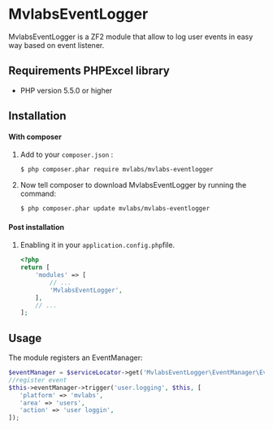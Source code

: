 MvlabsEventLogger
=========

MvlabsEventLogger is a ZF2 module that allow to log user events in easy way based on event listener.

Requirements PHPExcel library
-----------------------------
 * PHP version 5.5.0 or higher
 

Installation
------------
#### With composer

1. Add to your `composer.json` :

    
    ```bash
    $ php composer.phar require mvlabs/mvlabs-eventlogger
    ```
    

2. Now tell composer to download MvlabsEventLogger by running the command:

    ```bash
    $ php composer.phar update mvlabs/mvlabs-eventlogger
    ```



#### Post installation

1. Enabling it in your `application.config.php`file.

    ```php
    <?php
    return [
        'modules' => [
            // ...
            'MvlabsEventLogger',            
        ],
        // ...
    ];
    ```

Usage
-----
The module registers an EventManager:
  
 ``` php
$eventManager = $serviceLocator->get('MvlabsEventLogger\EventManager\EventManager');
//register event
$this->eventManager->trigger('user.logging', $this, [
    'platform' => 'mvlabs',
    'area' => 'users',
    'action' => 'user loggin',
]);
```
    
